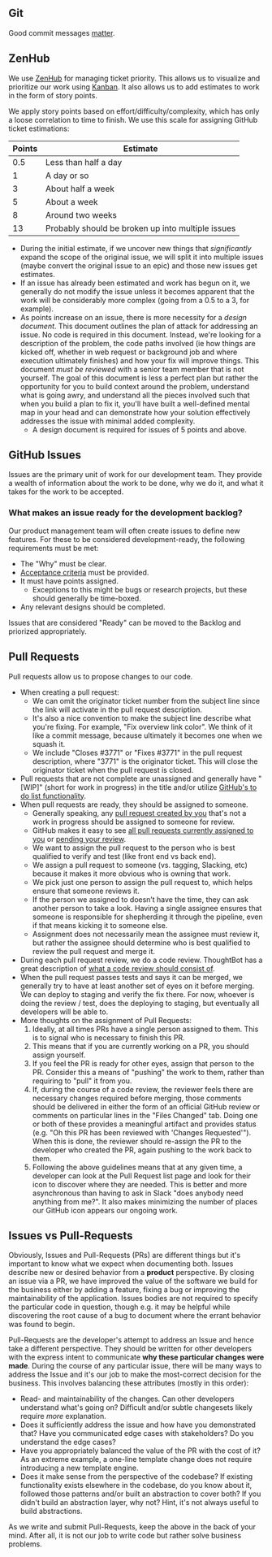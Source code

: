 ## Git

Good commit messages [matter](http://chris.beams.io/posts/git-commit/).

## ZenHub

We use [ZenHub](http://zenhub.io) for managing ticket priority. This allows us to
visualize and prioritize our work using
[Kanban](https://en.wikipedia.org/wiki/Kanban). It also allows us to add estimates
to work in the form of story points.

We apply story points based on effort/difficulty/complexity, which has only a loose
correlation to time to finish. We use this scale for assigning GitHub ticket
estimations:

Points  | Estimate
------- | --------------------
0.5     | Less than half a day
1       | A day or so
3       | About half a week
5       | About a week
8       | Around two weeks
13      | Probably should be broken up into multiple issues

- During the initial estimate, if we uncover new things that _significantly_ expand
   the scope of the original issue, we will split it into multiple issues (maybe convert the original issue to an epic) and those new issues get estimates.
- If an issue has already been estimated and work has begun on it, we generally do
   not modify the issue unless it becomes apparent that the work will be considerably more complex (going from a 0.5 to a 3, for example).
- As points increase on an issue, there is more necessity for a _design document_.
   This document outlines the plan of attack for addressing an issue. No code is
   required in this document. Instead, we're looking for a description of the
   problem, the code paths involved (ie how things are kicked off, whether in web
   request or background job and where execution ultimately finishes) and how your
   fix will improve things. This document *must be reviewed* with a senior team
   member that is not yourself. The goal of this document is less a perfect plan but
   rather the opportunity for you to build context around the problem, understand
   what is going awry, and understand all the pieces involved such that when you
   build a plan to fix it, you'll have built a well-defined mental map in your head
   and can demonstrate how your solution effectively addresses the issue with minimal
   added complexity.
    - A design document is required for issues of 5 points and above.

## GitHub Issues

Issues are the primary unit of work for our development team. They provide a wealth of information about the work to be done, why we do it, and what it takes for the work to be accepted.

### What makes an issue ready for the development backlog?

Our product management team will often create issues to define new features. For these to be considered development-ready, the following requirements must be met:

- The "Why" must be clear.
- [Acceptance criteria](https://nomad8.com/acceptance_criteria/) must be provided.
- It must have points assigned.
    - Exceptions to this might be bugs or research projects, but these should
       generally be time-boxed.
- Any relevant designs should be completed.

Issues that are considered "Ready" can be moved to the Backlog and priorized
appropriately.


## Pull Requests

Pull requests allow us to propose changes to our code.

- When creating a pull request:
    - We can omit the originator ticket number from the subject line since the link will activate in the pull request description.
    - It's also a nice convention to make the subject line describe what you're
      fixing. For example, "Fix overview link color". We think of it like a commit
      message, because ultimately it becomes one when we squash it.
    - We include "Closes #3771" or "Fixes #3771" in the pull request description,
      where "3771" is the originator ticket. This will close the originator ticket
      when the pull request is closed.
- Pull requests that are not complete are unassigned and generally have "[WIP]"
  (short for work in progress) in the title and/or utilize [GitHub's to do list functionality](http://lifehacker.com/why-a-github-gist-is-my-favorite-to-do-list-1493063613).
- When pull requests are ready, they should be assigned to someone.
    - Generally speaking, any [pull request created by you](https://github.com/pulls?user%3Astratasan) that's not a work in progress should be assigned to someone for review.
    - GitHub makes it easy to see [all pull requests currently assigned to you](https://github.com/pulls/assigned/?user%3Astratasan) or [pending your review](https://github.com/pulls/review-requested?user=stratasan).
    - We want to assign the pull request to the person who is best qualified to
      verify and test (like front end vs back end).
    - We assign a pull request to someone (vs. tagging, Slacking, etc) because
      it makes it more obvious who is owning that work.
    - We pick just one person to assign the pull request to, which helps ensure
      that someone reviews it.
    - If the person we assigned to doesn’t have the time, they can ask another
      person to take a look. Having a single assignee ensures that someone is
      responsible for shepherding it through the pipeline, even if that means
      kicking it to someone else.
    - Assignment does not necessarily mean the assignee must review it, but
      rather the assignee should determine who is best qualified to review the
      pull request and merge it.
- During each pull request review, we do a code review. ThoughtBot has a great
  description of [what a code review should consist of](https://github.com/thoughtbot/guides/tree/master/code-review).
- When the pull request passes tests and says it can be merged, we generally try
  to have at least another set of eyes on it before merging. We can deploy to
  staging and verify the fix there. For now, whoever is doing the review / test,
  does the deploying to staging, but eventually all developers will be able to.
- More thoughts on the assignment of Pull Requests:
    1. Ideally, at all times PRs have a single person assigned to them. This is to signal
    who is necessary to finish this PR.
    1. This means that if you are currently working on a PR, you should assign yourself.
    1. If you feel the PR is ready for other eyes, assign that person to the PR. Consider
    this a means of "pushing" the work to them, rather than requiring to "pull" it from
    you.
    1. If, during the course of a code review, the reviewer feels there are necessary changes
    required before merging, those comments should be delivered in either the form of an
    official GitHub review or comments on particular lines in the "Files Changed" tab.
    Doing one or both of these provides a meaningful artifact and provides status (e.g.
    "Oh this PR has been reviewed with 'Changes Requested'"). When this is done, the reviewer
    should re-assign the PR to the developer who created the PR, again pushing to the
    work back to them.
    1. Following the above guidelines means that at any given time, a developer can look at
    the Pull Request list page and look for their icon to discover where they are needed.
    This is better and more asynchronous than having to ask in Slack "does anybody need
    anything from me?". It also makes minimizing the number of places our GitHub icon
    appears our ongoing work.

## Issues vs Pull-Requests

Obviously, Issues and Pull-Requests (PRs) are different things but it's important to know what
we expect when documenting both. Issues describe new or desired behavior from a
**product** perspective. By closing an issue via a PR, we have improved the value of the
software we build for the business either by adding a feature, fixing a bug or improving
the maintainability of the application. Issues bodies are not required to specify the
particular code in question, though e.g. it may be helpful while discovering the root
cause of a bug to document where the errant behavior was found to begin.

Pull-Requests are the developer's attempt to address an Issue and hence take a different
perspective. They should be written for other developers with the express intent to communicate
**why these particular changes were made**. During the course of any particular issue, there
will be many ways to address the Issue and it's our job to make the most-correct decision
for the business. This involves balancing these attributes (mostly in this order):

* Read- and maintainability of the changes. Can other developers understand what's going on? Difficult and/or subtle changesets likely require *more* explanation.
* Does it sufficiently address the issue and how have you demonstrated that? Have you communicated edge cases with stakeholders? Do you understand the edge cases?
* Have you appropriately balanced the value of the PR with the cost of it? As an extreme example, a one-line template change does not require introducing a new template engine.
* Does it make sense from the perspective of the codebase? If existing functionality exists elsewhere in the codebase, do you know about it, followed those patterns and/or built an abstraction to cover both? If you didn't build an abstraction layer, why not? Hint, it's not always useful to build abstractions.

As we write and submit Pull-Requests, keep the above in the back of your mind. After all, it is
not our job to write code but rather solve business problems.
